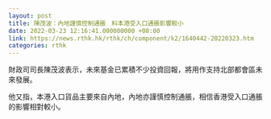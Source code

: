 ```yaml
---
layout: post
title: 陳茂波：內地謹慎控制通脹　料本港受入口通脹影響較小
date: 2022-03-23 12:16:41.000000000 +08:00
link: https://news.rthk.hk/rthk/ch/component/k2/1640442-20220323.htm
categories: rthk
---
```


財政司司長陳茂波表示，未來基金已累積不少投資回報，將用作支持北部都會區未來發展。

他又指，本港入口貨品主要來自內地，內地亦謹慎控制通脹，相信香港受入口通脹的影響相對較小。
